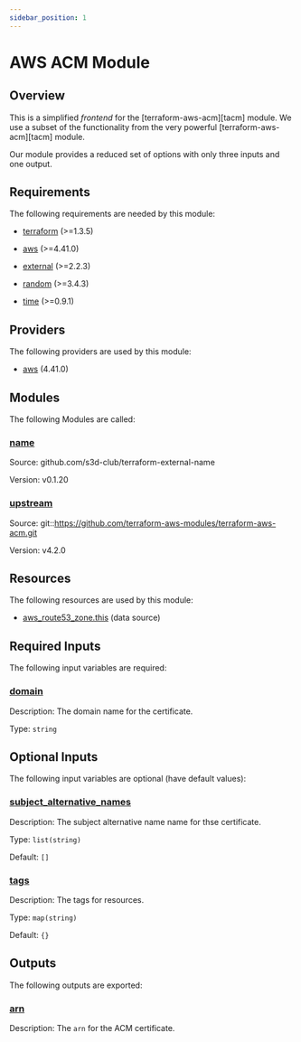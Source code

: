 ```yaml
---
sidebar_position: 1
---
```


# AWS ACM Module

## Overview
This is a simplified _frontend_ for the [terraform-aws-acm][tacm] module. We use
a subset of the functionality from the very powerful [terraform-aws-acm][tacm]
module.

Our module provides a reduced set of options with only three inputs and one
output.


## Requirements

The following requirements are needed by this module:

- <a name="requirement_terraform"></a> [terraform](#requirement\_terraform) (>=1.3.5)

- <a name="requirement_aws"></a> [aws](#requirement\_aws) (>=4.41.0)

- <a name="requirement_external"></a> [external](#requirement\_external) (>=2.2.3)

- <a name="requirement_random"></a> [random](#requirement\_random) (>=3.4.3)

- <a name="requirement_time"></a> [time](#requirement\_time) (>=0.9.1)

## Providers

The following providers are used by this module:

- <a name="provider_aws"></a> [aws](#provider\_aws) (4.41.0)

## Modules

The following Modules are called:

### <a name="module_name"></a> [name](#module\_name)

Source: github.com/s3d-club/terraform-external-name

Version: v0.1.20

### <a name="module_upstream"></a> [upstream](#module\_upstream)

Source: git::https://github.com/terraform-aws-modules/terraform-aws-acm.git

Version: v4.2.0

## Resources

The following resources are used by this module:

- [aws_route53_zone.this](https://registry.terraform.io/providers/hashicorp/aws/latest/docs/data-sources/route53_zone) (data source)

## Required Inputs

The following input variables are required:

### <a name="input_domain"></a> [domain](#input\_domain)

Description: The domain name for the certificate.

Type: `string`

## Optional Inputs

The following input variables are optional (have default values):

### <a name="input_subject_alternative_names"></a> [subject\_alternative\_names](#input\_subject\_alternative\_names)

Description: The subject alternative name name for thse certificate.

Type: `list(string)`

Default: `[]`

### <a name="input_tags"></a> [tags](#input\_tags)

Description: The tags for resources.

Type: `map(string)`

Default: `{}`

## Outputs

The following outputs are exported:

### <a name="output_arn"></a> [arn](#output\_arn)

Description: The `arn` for the ACM certificate.
